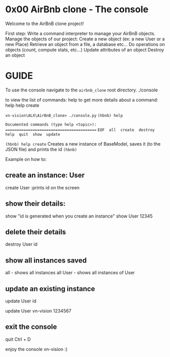 # 0x00 AirBnb clone - The console

Welcome to the AirBnB clone project!

First step: Write a command interpreter to manage your AirBnB objects.
    Manage the objects of our project:
        Create a new object (ex: a new User or a new Place)
        Retrieve an object from a file, a database etc…
        Do operations on objects (count, compute stats, etc…)
        Update attributes of an object
        Destroy an object

# GUIDE 
To use the console navigate to the `airbnb_clone` root directory. 
./console

to view the list of commands: help
to get more details about a command: help <name of command> 
    help create

`vn-vision\ALX\AirBnB_clone> ./console.py`
`(hbnb) help`

`Documented commands (type help <topic>):`
`========================================`
`EOF  all  create  destroy  help  quit  show  update`

`(hbnb) help create`
Creates a new instance of BaseModel, saves it
        (to the JSON file) and prints the id
`(hbnb)`


Example on how to:

## create an instance: User
create User :prints id on the screen

## show their details:
show <instance> <id> "id is generated when you create an instance"
show User 12345

## delete their details
destroy User id

## show all instances saved
all - shows all instances
all User - shows all instances of User

## update an existing instance
update User id <key> <value>

update User <id> vn-vision 1234567

## exit the console
quit
Ctrl + D

enjoy the console
vn-vision :) 
